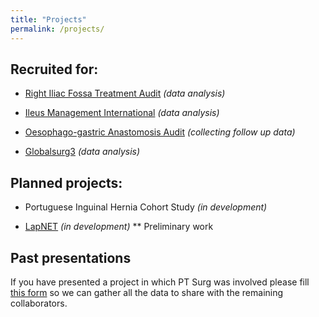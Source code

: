 ```yaml
---
title: "Projects"
permalink: /projects/
---
```


## Recruited for:
* [Right Iliac Fossa Treatment Audit](http://wmresearch.org.uk/studies/) *(data analysis)*

* [Ileus Management International](http://eurosurg.org/imagine-hub/) *(data analysis)*


* [Oesophago-gastric Anastomosis Audit](https://www.ogaa.org.uk/) *(collecting follow up data)*

* [Globalsurg3](https://globalsurg.org/projects/cohort-studies/globalsurg-3/) *(data analysis)*

## Planned projects:
* Portuguese Inguinal Hernia Cohort Study *(in development)*

* [LapNET](https://asampaiosoares.github.io/ptsurg/lapnet/) *(in development)*
** Preliminary work

## Past presentations
If you have presented a project in which PT Surg was involved please fill [this form](https://goo.gl/forms/Uiji7bUyg4RswNNJ2) so we can gather all the data to share with the remaining collaborators.

